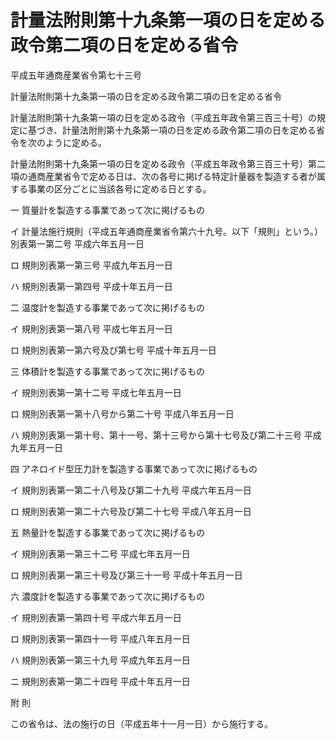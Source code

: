 # 計量法附則第十九条第一項の日を定める政令第二項の日を定める省令

平成五年通商産業省令第七十三号

計量法附則第十九条第一項の日を定める政令第二項の日を定める省令

計量法附則第十九条第一項の日を定める政令（平成五年政令第三百三十号）の規定に基づき、計量法附則第十九条第一項の日を定める政令第二項の日を定める省令を次のように定める。

計量法附則第十九条第一項の日を定める政令（平成五年政令第三百三十号）第二項の通商産業省令で定める日は、次の各号に掲げる特定計量器を製造する者が属する事業の区分ごとに当該各号に定める日とする。

一 質量計を製造する事業であって次に掲げるもの

イ 計量法施行規則（平成五年通商産業省令第六十九号。以下「規則」という。）別表第一第二号 平成六年五月一日

ロ 規則別表第一第三号 平成九年五月一日

ハ 規則別表第一第四号 平成十年五月一日

二 温度計を製造する事業であって次に掲げるもの

イ 規則別表第一第八号 平成七年五月一日

ロ 規則別表第一第六号及び第七号 平成十年五月一日

三 体積計を製造する事業であって次に掲げるもの

イ 規則別表第一第十二号 平成七年五月一日

ロ 規則別表第一第十八号から第二十号 平成八年五月一日

ハ 規則別表第一第十号、第十一号、第十三号から第十七号及び第二十三号 平成九年五月一日

四 アネロイド型圧力計を製造する事業であって次に掲げるもの

イ 規則別表第一第二十八号及び第二十九号 平成六年五月一日

ロ 規則別表第一第二十六号及び第二十七号 平成八年五月一日

五 熱量計を製造する事業であって次に掲げるもの

イ 規則別表第一第三十二号 平成七年五月一日

ロ 規則別表第一第三十号及び第三十一号 平成十年五月一日

六 濃度計を製造する事業であって次に掲げるもの

イ 規則別表第一第四十号 平成六年五月一日

ロ 規則別表第一第四十一号 平成八年五月一日

ハ 規則別表第一第三十九号 平成九年五月一日

ニ 規則別表第一第二十四号 平成十年五月一日

附 則

この省令は、法の施行の日（平成五年十一月一日）から施行する。
